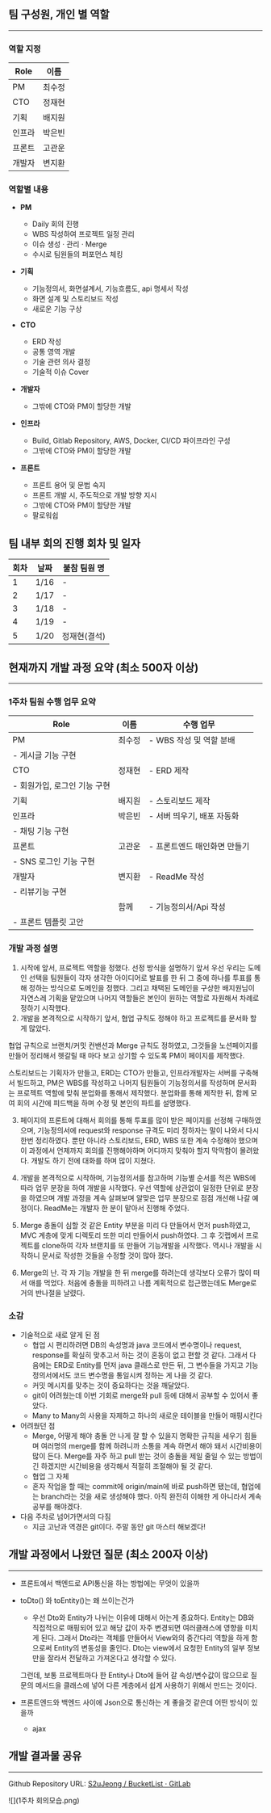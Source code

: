 ## 팀 구성원, 개인 별 역할

---

### 역할 지정
| Role | 이름 |
| --- | --- |
| PM | 최수정 |
| CTO | 정재현 |
| 기획 | 배지원 |
| 인프라 | 박은빈 |
| 프론트 | 고관운 |
| 개발자 | 변지환 |


### 역할별 내용

- **PM**
    - Daily 회의 진행
    - WBS 작성하여 프로젝트 일정 관리
    - 이슈 생성 · 관리 · Merge
    - 수시로 팀원들의 퍼포먼스 체킹
  
- **기획**
    - 기능정의서, 화면설계서, 기능흐름도, api 명세서 작성
    - 화면 설계 및 스토리보드 작성
    - 새로운 기능 구상
  
- **CTO**
    - ERD 작성
    - 공통 영역 개발
    - 기술 관련 의사 결정
    - 기술적 이슈 Cover

- **개발자**
    - 그밖에 CTO와 PM이 할당한 개발

- **인프라**
    - Build, Gitlab Repository, AWS, Docker, CI/CD 파이프라인 구성
    - 그밖에 CTO와 PM이 할당한 개발

- **프론트**
    - 프론트 용어 및 문법 숙지
    - 프론트 개발 시, 주도적으로 개발 방향 지시
    - 그밖에 CTO와 PM이 할당한 개발
    - 팔로워쉽

## 팀 내부 회의 진행 회차 및 일자
| 회차 | 날짜 | 불참 팀원 명 |
| --- | --- | --- |
| 1 | 1/16 | - |
| 2 | 1/17 | - |
| 3 | 1/18 | - |
| 4 | 1/19 | - |
| 5 | 1/20 | 정재현(결석) |

## 현재까지 개발 과정 요약 (최소 500자 이상)

---

### 1주차 팀원 수행 업무 요약
| Role | 이름 | 수행 업무  |
| --- | --- | --- |
| PM | 최수정 | - WBS 작성 및 역할 분배
- 게시글 기능 구현 |
| CTO | 정재현 | - ERD 제작
- 회원가입, 로그인 기능 구현 |
| 기획 | 배지원 | - 스토리보드 제작 |
| 인프라 | 박은빈 | - 서버 띄우기, 배포 자동화
- 채팅 기능 구현  |
| 프론트 | 고관운 | - 프론트엔드 매인화면 만들기
- SNS 로그인 기능 구현 |
| 개발자 | 변지환 | - ReadMe 작성
- 리뷰기능 구현 |
|  | 함께  | - 기능정의서/Api 작성
- 프론트 템플릿 고안 |

### 개발 과정 설명

1. 시작에 앞서, 프로젝트 역할을 정했다. 선정 방식을 설명하기 앞서 우선 우리는 도메인 선택을 팀원들이 각자 생각한 아이디어로 발표를 한 뒤  그 중에 하나를 투표를 통해 정하는 방식으로 도메인을 정했다.  그리고  채택된 도메인을 구상한 배지원님이 자연스레 기획을 맡았으며 나머지 역할들은 본인이 원하는 역할로 자원해서 차례로 정하기 시작했다.
2. 개발을 본격적으로 시작하기 앞서,  협업 규칙도 정해야 하고 프로젝트를 문서화 할 게 많았다.

협업 규칙으로 브랜치/커밋 컨밴션과 Merge 규칙도 정하였고, 그것들을 노션페이지를 만들어 정리해서 헷갈릴 때 마다 보고 상기할 수 있도록 PM이 페이지를 제작했다.

스토리보드는 기획자가 만들고, ERD는 CTO가 만들고, 인프라개발자는 서버를 구축해서 빌드하고, PM은 WBS를 작성하고 나머지 팀원들이 기능정의서를 작성하며 문서화는 프로젝트 역할에 맞춰 분업화를 통해서 제작했다. 분업화를 통해 제작한 뒤, 함께 모여 회의 시간에 피드백을 하며 수정 및 본인의 파트를 설명했다.

3. 페이지의 프론트에 대해서 회의를 통해 투표를 많이 받은 페이지를 선정해 구매하였으며, 기능정의서에 request와 response 규격도 미리 정하자는 말이 나와서 다시 한번 정리하였다. 뿐만 아니라 스토리보드, ERD,  WBS 또한 계속 수정해야 했으며 이 과정에서 언제까지 회의를 진행해야하며 어디까지 맞춰야 할지 막막함이 몰려왔다. 개발도 하기 전에 대화를 하며 많이 지쳤다.

4. 개발을 본격적으로 시작하며, 기능정의서를 참고하며 기능별 순서를 적은 WBS에 따라 업무 분장을 하여 개발을 시작했다. 우선 역할에 상관없이 일정한 단위로 분장을 하였으며 개발 과정을 계속 살펴보며 알맞은 업무 분장으로 점점 개선해 나갈 예정이다. ReadMe는 개발자 한 분이 맡아서 진행해 주었다.

5. Merge 충돌이 심할 것 같은 Entity 부분을 미리 다 만들어서 먼저 push하였고, MVC 계층에 맞게 디렉토리 또한 미리 만들어서 push하였다. 그 후 깃랩에서 프로젝트를 clone하여 각자 브랜치를 또 만들어 기능개발을 시작했다. 역시나 개발을 시작하니 문서로 작성한 것들을 수정할 것이 많아 졌다.

6. Merge의 난. 각 자 기능 개발을 한 뒤 merge를 하려는데 생각보다 오류가 많이 떠서 애를 먹었다. 처음에 충돌을 피하려고 나름 계획적으로 접근했는데도 Merge로 거의 반나절을 날렸다.



### 소감

- 기술적으로 새로 알게 된 점
    - 협업 시 편리하려면 DB의 속성명과 java 코드에서 변수명이나 request, response를 확실히 맞추고서 하는 것이 혼동이 없고 편할 것 같다.
      그래서 다음에는 ERD로 Entity를 먼저 java 클래스로 만든 뒤, 그 변수들을 가지고 기능정의서에서도 코드 변수명을 통일시켜 정하는 게 나을 것 같다.
    - 커밋 메시지를 맞추는 것이 중요하다는 것을 깨달았다.
    - git이 어려웠는데 이번 기회로 merge와 pull 등에 대해서 공부할 수 있어서 좋았다.
    - Many to Many의 사용을 자제하고 하나의 새로운 테이블을 만들어 매핑시킨다
- 어려웠던 점
    - Merge, 어떻게 해야 충돌 안 나게 잘 할 수 있을지 명확한 규칙을 세우기 힘들며 여러명의 merge를 함께 하려니까 소통을 계속 하면서 해야 돼서 시간비용이 많이 든다. Merge를 자주 하고 pull 받는 것이 충돌을 제일 줄일 수 있는 방법이긴 하겠지만 시간비용을 생각해서 적절히 조절해야 될 것 같다.
    - 협업 그 자체
    - 혼자 작업을 할 때는 commit에 origin/main에 바로 push하면 됐는데, 협업에는 branch라는 것을 새로 생성해야 했다. 아직 완전히 이해한 게 아니라서 계속 공부를 해야겠다.
- 다음 주차로 넘어가면서의 다짐
    - 지금 고난과 역경은 git이다. 주말 동안 git 마스터 해보겠다!

## 개발 과정에서 나왔던 질문 (최소 200자 이상)

---

- 프론트에서 백엔드로 API통신을 하는 방법에는 무엇이 있을까
- toDto() 와 toEntity()는 왜 쓰이는건가
    - 우선 Dto와 Entity가 나뉘는 이유에 대해서 아는게 중요하다. Entity는 DB와 직접적으로 매핑되어 있고 해당 값이 자주 변경되면 여러클래스에 영향을 미치게 된다. 그래서 Dto라는 객체를 만들어서 View와의 중간다리 역할을 하게 함으로써 Entity의 변동성을 줄인다. Dto는 view에서 요청한 Entity의 일부 정보만을 잘라서 전달하고 가져온다고 생각할 수 있다.

  그런데, 보통 프로젝트마다 한 Entity나 Dto에 들어 갈 속성/변수값이 많으므로 질문의 메서드을 클래스에 넣어 다른 계층에서 쉽게 사용하기 위해서 만드는 것이다.
- 프론트엔드와 백엔드 사이에 Json으로 통신하는 게 좋을것 같은데 어떤 방식이 있을까
    - ajax

## 개발 결과물 공유

---

Github Repository URL: [S2uJeong / BucketList · GitLab](https://gitlab.com/S2uJeong1/bucketlist)

![](1주차 회의모습.png)